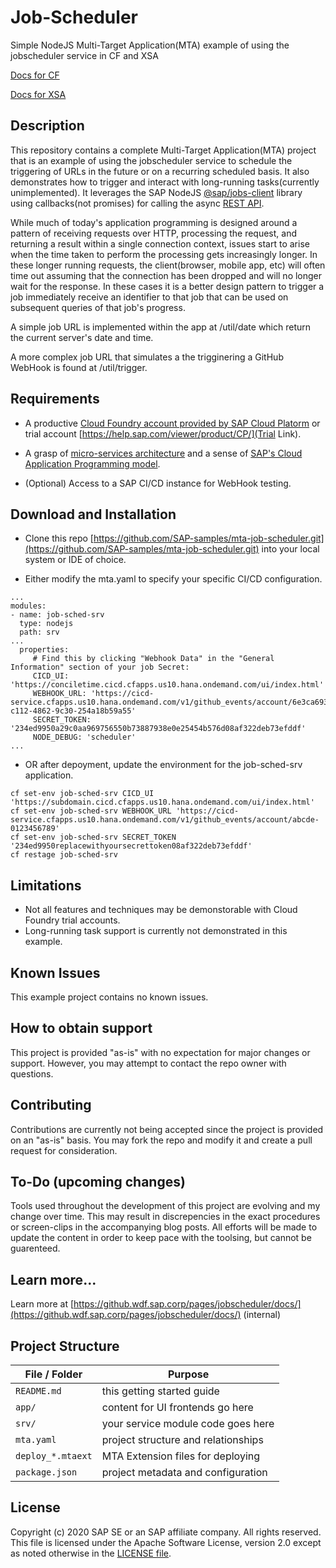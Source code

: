 # Job-Scheduler

Simple NodeJS Multi-Target Application(MTA) example of using the jobscheduler service in CF and XSA

[Docs for CF](https://help.sap.com/viewer/07b57c2f4b944bcd8470d024723a1631/Cloud/en-US/c513d2de49b140d08da694fa263698f8.html)

[Docs for XSA](https://help.sap.com/viewer/4505d0bdaf4948449b7f7379d24d0f0d/2.0.05/en-US/b2aff171211c4a4dbcbb55a7ebf98470.html?q=job%20scheduler)

## Description

This repository contains a complete Multi-Target Application(MTA) project that is an example of using the jobscheduler service to schedule the triggering of URLs in the future or on a recurring scheduled basis.  It also demonstrates how to trigger and interact with long-running tasks(currently unimplemented).  It leverages the SAP NodeJS [@sap/jobs-client](https://www.npmjs.com/package/@sap/jobs-client) library using callbacks(not promises) for calling the async [REST API](https://help.sap.com/viewer/07b57c2f4b944bcd8470d024723a1631/Cloud/en-US/c513d2de49b140d08da694fa263698f8.html).

While much of today's application programming is designed around a pattern of receiving requests over HTTP, processing the request, and returning a result within a single connection context, issues start to arise when the time taken to perform the processing gets increasingly longer.  In these longer running requests, the client(browser, mobile app, etc) will often time out assuming that the connection has been dropped and will no longer wait for the response.  In these cases it is a better design pattern to trigger a job immediately receive an identifier to that job that can be used on subsequent queries of that job's progress.

A simple job URL is implemented within the app at /util/date which return the current server's date and time.

A more complex job URL that simulates a the trigginering a GitHub WebHook is found at /util/trigger.


## Requirements

 - A productive [Cloud Foundry account provided by SAP Cloud Platorm](https://help.sap.com/viewer/product/CP/) or trial account [https://help.sap.com/viewer/product/CP/](Trial Link).

 - A grasp of [micro-services architecture](https://12factor.net/) and a sense of [SAP's Cloud Application Programming model](https://cap.cloud.sap/docs/).

 - (Optional) Access to a SAP CI/CD instance for WebHook testing.

## Download and Installation

 - Clone this repo [https://github.com/SAP-samples/mta-job-scheduler.git](https://github.com/SAP-samples/mta-job-scheduler.git) into your local system or IDE of choice.

 - Either modify the mta.yaml to specify your specific CI/CD configuration.

 ```
...
modules:
 - name: job-sched-srv
   type: nodejs
   path: srv
...
   properties:
      # Find this by clicking "Webhook Data" in the "General Information" section of your job Secret:
      CICD_UI: 'https://conciletime.cicd.cfapps.us10.hana.ondemand.com/ui/index.html'
      WEBHOOK_URL: 'https://cicd-service.cfapps.us10.hana.ondemand.com/v1/github_events/account/6e3ca693-c112-4862-9c30-254a18b59a55'
      SECRET_TOKEN: '234ed9950a29c0aa969756550b73887938e0e25454b576d08af322deb73efddf'
      NODE_DEBUG: 'scheduler'
...
```
 - OR after depoyment, update the environment for the job-sched-srv application.
 ```
cf set-env job-sched-srv CICD_UI 'https://subdomain.cicd.cfapps.us10.hana.ondemand.com/ui/index.html'
cf set-env job-sched-srv WEBHOOK_URL 'https://cicd-service.cfapps.us10.hana.ondemand.com/v1/github_events/account/abcde-0123456789'
cf set-env job-sched-srv SECRET_TOKEN '234ed9950replacewithyoursecrettoken08af322deb73efddf'
cf restage job-sched-srv
```
 
## Limitations

 - Not all features and techniques may be demonstorable with Cloud Foundry trial accounts.
 - Long-running task support is currently not demonstrated in this example.

## Known Issues

This example project contains no known issues.

## How to obtain support

This project is provided "as-is" with no expectation for major changes or support.  However, you may attempt to contact the repo owner with questions.

## Contributing

Contributions are currently not being accepted since the project is provided on an "as-is" basis.  You may fork the repo and modify it and create a pull request for consideration.

## To-Do (upcoming changes)

Tools used throughout the development of this project are evolving and my change over time.  This may result in discrepencies in the exact procedures or screen-clips in the accompanying blog posts.  All efforts will be made to update the content in order to keep pace with the toolsing, but cannot be guarenteed.

## Learn more...

Learn more at [https://github.wdf.sap.corp/pages/jobscheduler/docs/](https://github.wdf.sap.corp/pages/jobscheduler/docs/) (internal)

## Project Structure

File / Folder | Purpose
---------|----------
`README.md` | this getting started guide
`app/` | content for UI frontends go here
`srv/` | your service module code goes here
`mta.yaml` | project structure and relationships
`deploy_*.mtaext` | MTA Extension files for deploying
`package.json` | project metadata and configuration

## License
 Copyright (c) 2020 SAP SE or an SAP affiliate company. All rights reserved. This file is licensed under the Apache Software License, version 2.0 except as noted otherwise in the [LICENSE file](LICENSE).
